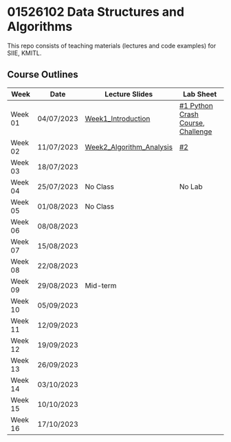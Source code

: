 # 01526102 Data Structures and Algorithms

This repo consists of teaching materials (lectures and code examples) for SIIE, KMITL.

## Course Outlines
|Week| Date | Lecture Slides|Lab Sheet|
|---|---|---|---|
|Week 01| 04/07/2023 | [Week1_Introduction](https://github.com/noswolf/DSA_BIT/blob/DSA_23/Week1/DSA_Week1.pdf)  |[#1 Python Crash Course](https://github.com/noswolf/DSA_BIT/blob/DSA_23/Week1/DSA_Python_Crash_Course_stu.pdf), [Challenge](https://github.com/noswolf/DSA_BIT/blob/DSA_23/Week1/DSA_Lab-1-Challenge.ipynb)  |
|Week 02| 11/07/2023 | [Week2_Algorithm_Analysis](https://github.com/noswolf/DSA_BIT/blob/DSA_23/Week2/DSA_Week2.pdf) | [#2](https://github.com/noswolf/DSA_BIT/blob/DSA_23/Week2/DSA_Lab-2_student.ipynb)  |  
|Week 03| 18/07/2023 | | |  
|Week 04| 25/07/2023 | No Class | No Lab |   
|Week 05| 01/08/2023 | No Class |  |  
|Week 06| 08/08/2023 | | |  
|Week 07| 15/08/2023 | | |  
|Week 08| 22/08/2023 | | | 
|Week 09| 29/08/2023 | Mid-term | |  
|Week 10| 05/09/2023 | | |  
|Week 11| 12/09/2023 | | |   
|Week 12| 19/09/2023 | |  |  
|Week 13| 26/09/2023 | | |   
|Week 14| 03/10/2023 | | |  
|Week 15| 10/10/2023 | | |  
|Week 16| 17/10/2023 | | |  
